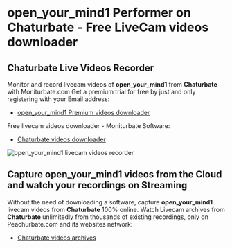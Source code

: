 # open_your_mind1 Performer on Chaturbate - Free LiveCam videos downloader

## Chaturbate Live Videos Recorder

Monitor and record livecam videos of **open_your_mind1** from **Chaturbate** with Moniturbate.com
Get a premium trial for free by just and only registering with your Email address:
* [open_your_mind1 Premium videos downloader](https://moniturbate.com/request-demo-licence-key.html)

Free livecam videos downloader - Moniturbate Software:
* [Chaturbate videos downloader](https://moniturbate.com/moniturbate-download-software.html)

![open_your_mind1 livecam videos recorder](https://peachurnet.com/templates/moniturbate-software.png)


## Capture open_your_mind1 videos from the Cloud and watch your recordings on Streaming

Without the need of downloading a software, capture **open_your_mind1** livecam videos from **Chaturbate** 100% online.
Watch Livecam archives from **Chaturbate** unlimitedly from thousands of existing recordings, only on Peachurbate.com and its websites network:
* [Chaturbate videos archives](https://peachurnet.com/)